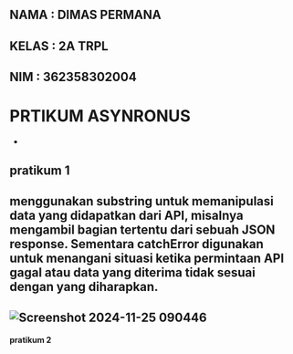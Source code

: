 NAMA : DIMAS PERMANA
-
KELAS : 2A TRPL
-
NIM : 362358302004
-
# PRTIKUM ASYNRONUS
-
**pratikum 1**
-
menggunakan substring untuk memanipulasi data yang didapatkan dari API, misalnya mengambil bagian tertentu dari sebuah JSON response. Sementara catchError digunakan untuk menangani situasi ketika permintaan API gagal atau data yang diterima tidak sesuai dengan yang diharapkan.
-
![Screenshot 2024-11-25 090446](https://github.com/user-attachments/assets/d99134fb-d2a4-4fa2-b6ac-f9657f630385)
-

**pratikum 2**


